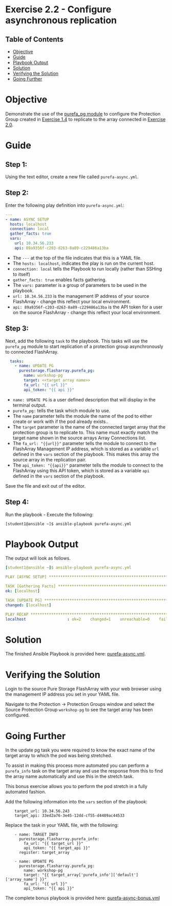 # Exercise 2.2 - Configure asynchronous replication

## Table of Contents

- [Objective](#objective)
- [Guide](#guide)
- [Playbook Output](#playbook-outbook)
- [Solution](#solution)
- [Verifying the Solution](#verifying-the-solution)
- [Going Further](#going-further)

# Objective

Demonstrate the use of the [purefa_pg module](https://docs.ansible.com/ansible/latest/collections/purestorage/flasharray/purefa_pg_module.html) to configure the Protection Group created in [Exercise 1.4](https://github.com/PureStorage-OpenConnect/ansible-flasharray-workshop/blob/master/1.4-pgroup) to replicate to the array connected in [Exercise 2.0](https://github.com/PureStorage-OpenConnect/ansible-flasharray-workshop/blob/master/2.0-connect-arrays).

# Guide

## Step 1:

Using the text editor, create a new file called `purefa-async.yml`.

## Step 2:

Enter the following play definition into `purefa-async.yml`:

``` yaml
---
- name: ASYNC SETUP
  hosts: localhost
  connection: local
  gather_facts: true
  vars:
    url: 10.34.56.233
    api: 89a9356f-c203-d263-8a89-c229486a13ba
```

- The `---` at the top of the file indicates that this is a YAML file.
- The `hosts: localhost`, indicates the play is run on the current host.
- `connection: local` tells the Playbook to run locally (rather than SSHing to itself)
- `gather_facts: true` enables facts gathering.  
- The `vars:` parameter is a group of parameters to be used in the playbook.
- `url: 10.34.56.233` is the management IP address of your source FlashArray - change this reflect your local environment.
- `api: 89a9356f-c203-d263-8a89-c229486a13ba` is the API token for a user on the source FlashArray - change this reflect your local environment.

## Step 3:

Next, add the following `task` to the playbook. This tasks will use the `purefa_pg` module to start replication of a protection group asynchronously to connected FlashArray.

``` yaml
  tasks:
    - name: UPDATE PG
      purestorage.flasharray.purefa_pg:
        name: workshop-pg
        target: <<target array name>>
        fa_url: "{{ url }}"
        api_token: "{{ api }}"
```

- `name: UPDATE PG` is a user defined description that will display in the terminal output.
- `purefa_pg:` tells the task which module to use.
- The `name` parameter tells the module the name of the pod to either create or work with if the pod already exists..
- The `target` parameter is the name of the connected target array that the protection group is to replicate to. This name must exactly match the target name shown in the source arrays Array Connections list.
- The `fa_url: "{{url}}"` parameter tells the module to connect to the FlashArray Management IP address, which is stored as a variable `url` defined in the `vars` section of the playbook. This makes this array the source array in the replication pair.
- The `api_token: "{{api}}"` parameter tells the module to connect to the FlashArray using this API token, which is stored as a variable `api` defined in the `vars` section of the playbook.

Save the file and exit out of the editor.

## Step 4:

Run the playbook - Execute the following:

```
[student1@ansible ~]$ ansible-playbook purefa-async.yml
```

# Playbook Output

The output will look as follows.

```yaml
[student1@ansible ~]$ ansible-playbook purefa-async.yml

PLAY [ASYNC SETUP] ******************************************************************************************************

TASK [Gathering Facts] **************************************************************************************************
ok: [localhost]

TASK [UPDATE PG] ********************************************************************************************************
changed: [localhost]

PLAY RECAP **************************************************************************************************************
localhost                  : ok=2    changed=1    unreachable=0    failed=0    skipped=0    rescued=0    ignored=0
```

# Solution

The finished Ansible Playbook is provided here: [purefa-async.yml](https://github.com/PureStorage-OpenConnect/ansible-workshop/blob/master/2.3-async-rep/purefa-async.yml).

# Verifying the Solution

Login to the source Pure Storage FlashArray with your web browser using the management IP address you set in your YAML file.

Navigate to the Protection -> Protection Groups window and select the Source Protection Group `workshop-pg` to see the target array has been configured.

# Going Further

In the update pg task you were required to know the exact name of the target array to which the pod was being stretched.

To assist in making this process more automated you can perform a `purefa_info` task on the target array and use the response from this to find the array name automatically and use this in the stretch task.

This bonus exercise allows you to perform the pod stretch in a fully automated fashion.

Add the following information into the `vars` section of the playbook:

```
    target_url: 10.34.56.243
    target_api: 33ed2a76-3e45-12dd-cf55-d4489ac44533
```

Replace the task in your YAML file, with the following:

```
    - name: TARGET INFO
      purestorage.flasharray.purefa_info:
        fa_url: "{{ target_url }}"
        api_token: "{{ target_api }}"
      register: target_array

    - name: UPDATE PG
      purestorage.flasharray.purefa_pg:
        name: workshop-pg
        target: "{{ target_array['purefa_info']['default']['array_name'] }}"
        fa_url: "{{ url }}"
        api_token: "{{ api }}"
```

The complete bonus playbook is provided here: [purefa-async-bonus.yml](https://github.com/PureStorage-OpenConnect/ansible-workshop/blob/master/2.3-async-rep/purefa-async-bonus.yml)
